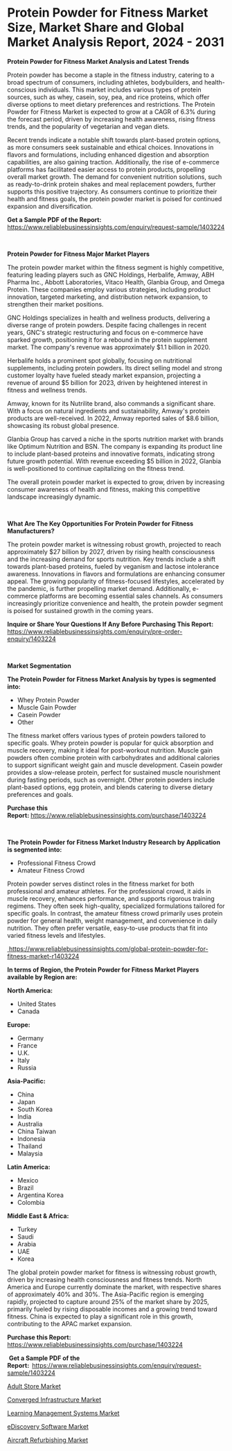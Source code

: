 <p><h1>Protein Powder for Fitness Market Size, Market Share and Global Market Analysis Report, 2024 - 2031</h1></p><p><strong>Protein Powder for Fitness Market Analysis and Latest Trends</strong></p>
<p><p>Protein powder has become a staple in the fitness industry, catering to a broad spectrum of consumers, including athletes, bodybuilders, and health-conscious individuals. This market includes various types of protein sources, such as whey, casein, soy, pea, and rice proteins, which offer diverse options to meet dietary preferences and restrictions. The Protein Powder for Fitness Market is expected to grow at a CAGR of 6.3% during the forecast period, driven by increasing health awareness, rising fitness trends, and the popularity of vegetarian and vegan diets. </p><p>Recent trends indicate a notable shift towards plant-based protein options, as more consumers seek sustainable and ethical choices. Innovations in flavors and formulations, including enhanced digestion and absorption capabilities, are also gaining traction. Additionally, the rise of e-commerce platforms has facilitated easier access to protein products, propelling overall market growth. The demand for convenient nutrition solutions, such as ready-to-drink protein shakes and meal replacement powders, further supports this positive trajectory. As consumers continue to prioritize their health and fitness goals, the protein powder market is poised for continued expansion and diversification.</p></p>
<p><strong>Get a Sample PDF of the Report:&nbsp;</strong> <a href="https://www.reliablebusinessinsights.com/enquiry/request-sample/1403224?utm_campaign=1759&utm_medium=2&utm_source=Github&utm_content=ia&utm_term=23102024&utm_id=protein-powder-for-fitness">https://www.reliablebusinessinsights.com/enquiry/request-sample/1403224</a></p>
<p>&nbsp;</p>
<p><strong>Protein Powder for Fitness Major Market Players</strong></p>
<p><p>The protein powder market within the fitness segment is highly competitive, featuring leading players such as GNC Holdings, Herbalife, Amway, ABH Pharma Inc., Abbott Laboratories, Vitaco Health, Glanbia Group, and Omega Protein. These companies employ various strategies, including product innovation, targeted marketing, and distribution network expansion, to strengthen their market positions.</p><p>GNC Holdings specializes in health and wellness products, delivering a diverse range of protein powders. Despite facing challenges in recent years, GNC's strategic restructuring and focus on e-commerce have sparked growth, positioning it for a rebound in the protein supplement market. The company's revenue was approximately $1.1 billion in 2020.</p><p>Herbalife holds a prominent spot globally, focusing on nutritional supplements, including protein powders. Its direct selling model and strong customer loyalty have fueled steady market expansion, projecting a revenue of around $5 billion for 2023, driven by heightened interest in fitness and wellness trends.</p><p>Amway, known for its Nutrilite brand, also commands a significant share. With a focus on natural ingredients and sustainability, Amway's protein products are well-received. In 2022, Amway reported sales of $8.6 billion, showcasing its robust global presence.</p><p>Glanbia Group has carved a niche in the sports nutrition market with brands like Optimum Nutrition and BSN. The company is expanding its product line to include plant-based proteins and innovative formats, indicating strong future growth potential. With revenue exceeding $5 billion in 2022, Glanbia is well-positioned to continue capitalizing on the fitness trend.</p><p>The overall protein powder market is expected to grow, driven by increasing consumer awareness of health and fitness, making this competitive landscape increasingly dynamic.</p></p>
<p>&nbsp;</p>
<p><strong>What Are The Key Opportunities For Protein Powder for Fitness Manufacturers?</strong></p>
<p><p>The protein powder market is witnessing robust growth, projected to reach approximately $27 billion by 2027, driven by rising health consciousness and the increasing demand for sports nutrition. Key trends include a shift towards plant-based proteins, fueled by veganism and lactose intolerance awareness. Innovations in flavors and formulations are enhancing consumer appeal. The growing popularity of fitness-focused lifestyles, accelerated by the pandemic, is further propelling market demand. Additionally, e-commerce platforms are becoming essential sales channels. As consumers increasingly prioritize convenience and health, the protein powder segment is poised for sustained growth in the coming years.</p></p>
<p><strong>Inquire or Share Your Questions If Any Before Purchasing This Report:</strong> <a href="https://www.reliablebusinessinsights.com/enquiry/pre-order-enquiry/1403224?utm_campaign=1759&utm_medium=2&utm_source=Github&utm_content=ia&utm_term=23102024&utm_id=protein-powder-for-fitness">https://www.reliablebusinessinsights.com/enquiry/pre-order-enquiry/1403224</a></p>
<p>&nbsp;</p>
<p><strong>Market Segmentation</strong></p>
<p><strong>The Protein Powder for Fitness Market Analysis by types is segmented into:</strong></p>
<p><ul><li>Whey Protein Powder</li><li>Muscle Gain Powder</li><li>Casein Powder</li><li>Other</li></ul></p>
<p><p>The fitness market offers various types of protein powders tailored to specific goals. Whey protein powder is popular for quick absorption and muscle recovery, making it ideal for post-workout nutrition. Muscle gain powders often combine protein with carbohydrates and additional calories to support significant weight gain and muscle development. Casein powder provides a slow-release protein, perfect for sustained muscle nourishment during fasting periods, such as overnight. Other protein powders include plant-based options, egg protein, and blends catering to diverse dietary preferences and goals.</p></p>
<p><strong>Purchase this Report:&nbsp;</strong><a href="https://www.reliablebusinessinsights.com/purchase/1403224?utm_campaign=1759&utm_medium=2&utm_source=Github&utm_content=ia&utm_term=23102024&utm_id=protein-powder-for-fitness">https://www.reliablebusinessinsights.com/purchase/1403224</a></p>
<p>&nbsp;</p>
<p><strong>The Protein Powder for Fitness Market Industry Research by Application is segmented into:</strong></p>
<p><ul><li>Professional Fitness Crowd</li><li>Amateur Fitness Crowd</li></ul></p>
<p><p>Protein powder serves distinct roles in the fitness market for both professional and amateur athletes. For the professional crowd, it aids in muscle recovery, enhances performance, and supports rigorous training regimens. They often seek high-quality, specialized formulations tailored for specific goals. In contrast, the amateur fitness crowd primarily uses protein powder for general health, weight management, and convenience in daily nutrition. They often prefer versatile, easy-to-use products that fit into varied fitness levels and lifestyles.</p></p>
<p><a href="https://www.reliablebusinessinsights.com/global-protein-powder-for-fitness-market-r1403224?utm_campaign=1759&utm_medium=2&utm_source=Github&utm_content=ia&utm_term=23102024&utm_id=protein-powder-for-fitness">&nbsp;https://www.reliablebusinessinsights.com/global-protein-powder-for-fitness-market-r1403224</a></p>
<p><strong>In terms of Region, the Protein Powder for Fitness Market Players available by Region are:</strong></p>
<p>
    <p> <strong> North America: </strong>
        <ul>
            <li>United States</li>
            <li>Canada</li>
        </ul>
        </p> 
    <p> <strong> Europe: </strong>
        <ul>
            <li>Germany</li>
            <li>France</li>
            <li>U.K.</li>
            <li>Italy</li>
            <li>Russia</li>
        </ul>
        </p> 
    <p> <strong> Asia-Pacific: </strong>
        <ul>
            <li>China</li>
            <li>Japan</li>
            <li>South Korea</li>
            <li>India</li>
            <li>Australia</li>
            <li>China Taiwan</li>
            <li>Indonesia</li>
            <li>Thailand</li>
            <li>Malaysia</li>
        </ul>
        </p> 
    <p> <strong> Latin America: </strong>
        <ul>
            <li>Mexico</li>
            <li>Brazil</li>
            <li>Argentina Korea</li>
            <li>Colombia</li>
        </ul>
        </p> 
    <p> <strong> Middle East & Africa: </strong>
        <ul>
            <li>Turkey</li>
            <li>Saudi</li>
            <li>Arabia</li>
            <li>UAE</li>
            <li>Korea</li>
        </ul>
    </p>
    </p>
<p><p>The global protein powder market for fitness is witnessing robust growth, driven by increasing health consciousness and fitness trends. North America and Europe currently dominate the market, with respective shares of approximately 40% and 30%. The Asia-Pacific region is emerging rapidly, projected to capture around 25% of the market share by 2025, primarily fueled by rising disposable incomes and a growing trend toward fitness. China is expected to play a significant role in this growth, contributing to the APAC market expansion.</p></p>
<p><strong>Purchase this Report: </strong><a href="https://www.reliablebusinessinsights.com/purchase/1403224?utm_campaign=1759&utm_medium=2&utm_source=Github&utm_content=ia&utm_term=23102024&utm_id=protein-powder-for-fitness">https://www.reliablebusinessinsights.com/purchase/1403224</a></p>
<p>&nbsp;<strong>Get a Sample PDF of the Report:&nbsp;&nbsp;</strong><a href="https://www.reliablebusinessinsights.com/enquiry/request-sample/1403224?utm_campaign=1759&utm_medium=2&utm_source=Github&utm_content=ia&utm_term=23102024&utm_id=protein-powder-for-fitness">https://www.reliablebusinessinsights.com/enquiry/request-sample/1403224</a></p>
<p><strong></strong></p>
<p><p><a href="https://www.linkedin.com/pulse/adult-store-landscape-product-spectrum-market-trajectories-2024-2031-jladf?utm_campaign=1759&utm_medium=2&utm_source=Github&utm_content=ia&utm_term=23102024&utm_id=protein-powder-for-fitness">Adult Store Market</a></p><p><a href="https://www.linkedin.com/pulse/converged-infrastructure-market-investigation-industry-1bvmf?utm_campaign=1759&utm_medium=2&utm_source=Github&utm_content=ia&utm_term=23102024&utm_id=protein-powder-for-fitness">Converged Infrastructure Market</a></p><p><a href="https://www.linkedin.com/pulse/global-learning-management-systems-industry-analysis-share-tr72f?utm_campaign=1759&utm_medium=2&utm_source=Github&utm_content=ia&utm_term=23102024&utm_id=protein-powder-for-fitness">Learning Management Systems Market</a></p><p><a href="https://www.linkedin.com/pulse/strategic-insights-global-ediscovery-software-market-trends-amcbf?utm_campaign=1759&utm_medium=2&utm_source=Github&utm_content=ia&utm_term=23102024&utm_id=protein-powder-for-fitness">eDiscovery Software Market</a></p><p><a href="https://www.linkedin.com/pulse/aircraft-refurbishing-market-navigating-challenges-unlocking-exjuf?utm_campaign=1759&utm_medium=2&utm_source=Github&utm_content=ia&utm_term=23102024&utm_id=protein-powder-for-fitness">Aircraft Refurbishing Market</a></p></p>